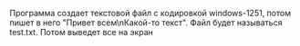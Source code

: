 Программа создает текстовой файл с кодировкой windows-1251, 
потом пишет в него "Привет всем\nКакой-то текст". Файл будет называться test.txt. Потом выведет все на экран
